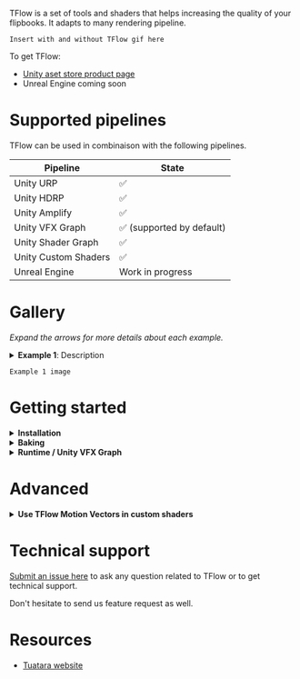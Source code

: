 TFlow is a set of tools and shaders that helps increasing the quality of your flipbooks. It adapts to many rendering pipeline.

```
Insert with and without TFlow gif here
```

To get TFlow: 
- [Unity aset store product page](missing_link)
- Unreal Engine coming soon

# Supported pipelines

TFlow can be used in combinaison with the following pipelines.

| Pipeline            | State |
|-------              |-------|
| Unity URP           |  ✅  |
| Unity HDRP          |  ✅  |
| Unity Amplify       |  ✅  |
| Unity VFX Graph     |  ✅  (supported by default) |
| Unity Shader Graph  |  ✅   |
| Unity Custom Shaders  |  ✅   |
| Unreal Engine       |  Work in progress  |

# Gallery

*Expand the arrows for more details about each example.*

<details>
  <summary><strong>Example 1</strong>: Description</summary>
  Example details
</details>

```
Example 1 image
```

# Getting started

<details>
  <summary><strong>Installation</strong></summary>
  - Download TFlow package for [Unity](missing_link)
  - Import the package in a Unity project
  - The tool can be opened from `Window > Tuatara > TFlow`
</details>
<details>
  <summary><strong>Baking</strong></summary>
  Explain here 
</details>
<details>
  <summary><strong>Runtime / Unity VFX Graph</strong></summary>
  Explain here 
</details>

# Advanced

<details>
  <summary><strong>Use TFlow Motion Vectors in custom shaders</strong></summary>
  WIP
</details>

# Technical support

[Submit an issue here](https://github.com/Tuatara-VFX/TFlow/issues) to ask any question related to TFlow or to get technical support. 

Don't hesitate to send us feature request as well.

# Resources

- [Tuatara website](https://tuataragames.com/)